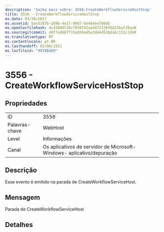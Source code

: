```yaml
---
description: 'Saiba mais sobre: 3556-CreateWorkflowServiceHostStop'
title: 3556 - CreateWorkflowServiceHostStop
ms.date: 03/30/2017
ms.assetid: bac6387b-1096-4e17-9907-8e464ee780db
ms.openlocfilehash: dc2d809f38cf9f0741aa58f2239f6d23baf39aa0
ms.sourcegitcommit: ddf7edb67715a5b9a45e3dd44536dabc153c1de0
ms.translationtype: MT
ms.contentlocale: pt-BR
ms.lasthandoff: 02/06/2021
ms.locfileid: "99788469"
---
```

# <a name="3556---createworkflowservicehoststop"></a>3556 - CreateWorkflowServiceHostStop

## <a name="properties"></a>Propriedades  
  
|||  
|-|-|  
|ID|3556|  
|Palavras-chave|WebHost|  
|Level|Informações|  
|Canal|Os aplicativos de servidor de Microsoft-Windows- aplicativo/depuração|  
  
## <a name="description"></a>Descrição  

 Esse evento é emitido na parada de CreateWorkflowServiceHost.  
  
## <a name="message"></a>Mensagem  

 Parada de CreateWorkflowServiceHost  
  
## <a name="details"></a>Detalhes

